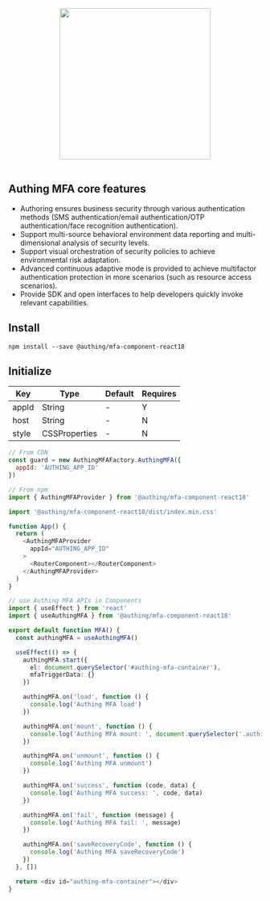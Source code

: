 <div align=center>
  <img width="300" src="https://files.authing.co/authing-console/authing-logo-new-20210924.svg" />
</div>

<br />

## Authing MFA core features

- Authoring ensures business security through various authentication methods (SMS authentication/email authentication/OTP authentication/face recognition authentication).
- Support multi-source behavioral environment data reporting and multi-dimensional analysis of security levels.
- Support visual orchestration of security policies to achieve environmental risk adaptation.
- Advanced continuous adaptive mode is provided to achieve multifactor authentication protection in more scenarios (such as resource access scenarios).
- Provide SDK and open interfaces to help developers quickly invoke relevant capabilities.

## Install

``` shell
npm install --save @authing/mfa-component-react18
```

## Initialize

|Key|Type|Default|Requires
|-----|----|----|----|
|appId|String| - |Y|
|host|String| - |N|
|style|CSSProperties| - |N|

``` javascript
// From CDN
const guard = new AuthingMFAFactory.AuthingMFA({
  appId: 'AUTHING_APP_ID'
})

// From npm
import { AuthingMFAProvider } from '@authing/mfa-component-react18'

import '@authing/mfa-component-react18/dist/index.min.css'

function App() {
  return (
    <AuthingMFAProvider
      appId="AUTHING_APP_ID"
    >
      <RouterComponent></RouterComponent>
    </AuthingMFAProvider>
  )
}
```

``` typescript
// use Authing MFA APIs in Components
import { useEffect } from 'react'
import { useAuthingMFA } from '@authing/mfa-component-react18'

export default function MFA() {
  const authingMFA = useAuthingMFA()

  useEffect(() => {
    authingMFA.start({
      el: document.querySelector('#authing-mfa-container'),
      mfaTriggerData: {}
    })

    authingMFA.on('load', function () {
      console.log('Authing MFA load')
    })

    authingMFA.on('mount', function () {
      console.log('Authing MFA mount: ', document.querySelector('.authing-mfa-content'))
    })

    authingMFA.on('unmount', function () {
      console.log('Authing MFA unmount')
    })

    authingMFA.on('success', function (code, data) {
      console.log('Authing MFA success: ', code, data)
    })

    authingMFA.on('fail', function (message) {
      console.log('Authing MFA fail: ', message)
    })

    authingMFA.on('saveRecoveryCode', function () {
      console.log('Authing MFA saveRecoveryCode')
    })
  }, [])

  return <div id="authing-mfa-container"></div>
}
```